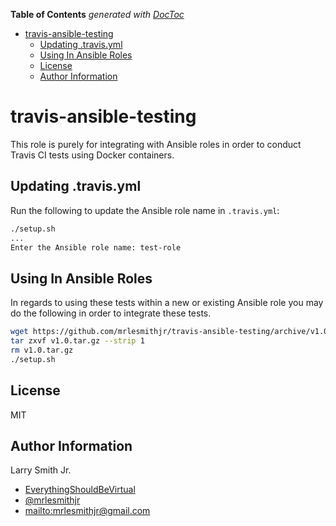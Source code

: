 <!-- START doctoc generated TOC please keep comment here to allow auto update -->
<!-- DON'T EDIT THIS SECTION, INSTEAD RE-RUN doctoc TO UPDATE -->
**Table of Contents**  *generated with [DocToc](https://github.com/thlorenz/doctoc)*

- [travis-ansible-testing](#travis-ansible-testing)
  - [Updating .travis.yml](#updating-travisyml)
  - [Using In Ansible Roles](#using-in-ansible-roles)
  - [License](#license)
  - [Author Information](#author-information)

<!-- END doctoc generated TOC please keep comment here to allow auto update -->

# travis-ansible-testing

This role is purely for integrating with Ansible roles in order to conduct
Travis CI tests using Docker containers.

## Updating .travis.yml

Run the following to update the Ansible role name in `.travis.yml`:

```bash
./setup.sh
...
Enter the Ansible role name: test-role
```

## Using In Ansible Roles

In regards to using these tests within a new or existing Ansible role you may
do the following in order to integrate these tests.

```bash
wget https://github.com/mrlesmithjr/travis-ansible-testing/archive/v1.0.tar.gz
tar zxvf v1.0.tar.gz --strip 1
rm v1.0.tar.gz
./setup.sh
```

## License

MIT

## Author Information

Larry Smith Jr.

-   [EverythingShouldBeVirtual](http://everythingshouldbevirtual.com)
-   [@mrlesmithjr](https://www.twitter.com/mrlesmithjr)
-   <mailto:mrlesmithjr@gmail.com>
